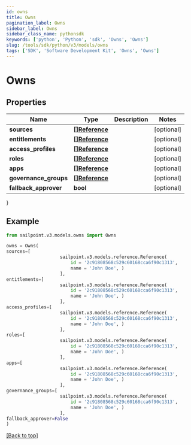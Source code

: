 ```yaml
---
id: owns
title: Owns
pagination_label: Owns
sidebar_label: Owns
sidebar_class_name: pythonsdk
keywords: ['python', 'Python', 'sdk', 'Owns', 'Owns'] 
slug: /tools/sdk/python/v3/models/owns
tags: ['SDK', 'Software Development Kit', 'Owns', 'Owns']
---
```


# Owns


## Properties

Name | Type | Description | Notes
------------ | ------------- | ------------- | -------------
**sources** | [**[]Reference**](reference) |  | [optional] 
**entitlements** | [**[]Reference**](reference) |  | [optional] 
**access_profiles** | [**[]Reference**](reference) |  | [optional] 
**roles** | [**[]Reference**](reference) |  | [optional] 
**apps** | [**[]Reference**](reference) |  | [optional] 
**governance_groups** | [**[]Reference**](reference) |  | [optional] 
**fallback_approver** | **bool** |  | [optional] 
}

## Example

```python
from sailpoint.v3.models.owns import Owns

owns = Owns(
sources=[
                    sailpoint.v3.models.reference.Reference(
                        id = '2c91808568c529c60168cca6f90c1313', 
                        name = 'John Doe', )
                    ],
entitlements=[
                    sailpoint.v3.models.reference.Reference(
                        id = '2c91808568c529c60168cca6f90c1313', 
                        name = 'John Doe', )
                    ],
access_profiles=[
                    sailpoint.v3.models.reference.Reference(
                        id = '2c91808568c529c60168cca6f90c1313', 
                        name = 'John Doe', )
                    ],
roles=[
                    sailpoint.v3.models.reference.Reference(
                        id = '2c91808568c529c60168cca6f90c1313', 
                        name = 'John Doe', )
                    ],
apps=[
                    sailpoint.v3.models.reference.Reference(
                        id = '2c91808568c529c60168cca6f90c1313', 
                        name = 'John Doe', )
                    ],
governance_groups=[
                    sailpoint.v3.models.reference.Reference(
                        id = '2c91808568c529c60168cca6f90c1313', 
                        name = 'John Doe', )
                    ],
fallback_approver=False
)

```
[[Back to top]](#) 

